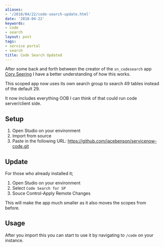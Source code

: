 ```yaml
---
aliases:
- '/2018/04/22/code-search-update.html'
date: '2018-04-22'
keywords:
- code
- search
layout: post
tags:
- service portal
- search
title: Code Search Updated
---
```


After some back and forth between the creator of the `sn_codesearch` app
[Cory
Seering](https://community.servicenow.com/community?id=community_user_profile&user=bf225e65dbd81fc09c9ffb651f9619d6)
I have a better understanding of how this works.

This scoped app now uses its own search group to search 49 tables
instead of the default 29.

It now includes everything OOB I can think of that could run code
server/client side.

## Setup

1.  Open Studio on your environment
2.  Import from source
3.  Paste in the following URL:
    <https://github.com/jacebenson/servicenow-code.git>

## Update

For those who already installed it;

1.  Open Studio on your environment
2.  Select `Code Search for SP`
3.  Souce Control-Apply Remote Changes

This will make the app much smaller as it also moves the scopes from
before.

## Usage

After you import this you can start to use it by navigating to `/code`
on your instance.
